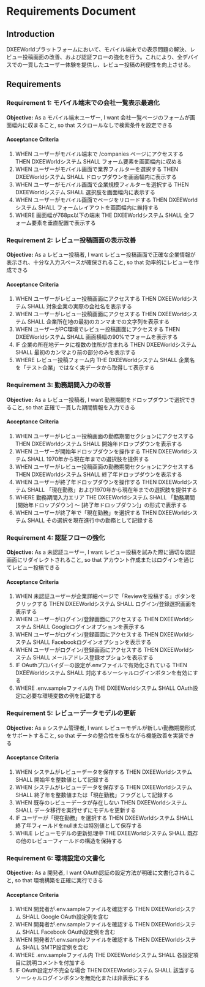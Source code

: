 # Requirements Document

## Introduction
DXEEWorldプラットフォームにおいて、モバイル端末での表示問題の解決、レビュー投稿画面の改善、および認証フローの強化を行う。これにより、全デバイスでの一貫したユーザー体験を提供し、レビュー投稿の利便性を向上させる。

## Requirements

### Requirement 1: モバイル端末での会社一覧表示最適化
**Objective:** As a モバイル端末ユーザー, I want 会社一覧ページのフォームが画面幅内に収まること, so that スクロールなしで検索条件を設定できる

#### Acceptance Criteria
1. WHEN ユーザーがモバイル端末で /companies ページにアクセスする THEN DXEEWorldシステム SHALL フォーム要素を画面幅内に収める
2. WHEN ユーザーがモバイル画面で業界フィルターを選択する THEN DXEEWorldシステム SHALL ドロップダウンを画面幅内に表示する
3. WHEN ユーザーがモバイル画面で企業規模フィルターを選択する THEN DXEEWorldシステム SHALL 選択肢を画面幅内に表示する
4. WHEN ユーザーがモバイル画面でページをリロードする THEN DXEEWorldシステム SHALL フォームレイアウトを画面幅内に維持する
5. WHERE 画面幅が768px以下の端末 THE DXEEWorldシステム SHALL 全フォーム要素を垂直配置で表示する

### Requirement 2: レビュー投稿画面の表示改善
**Objective:** As a レビュー投稿者, I want レビュー投稿画面で正確な企業情報が表示され、十分な入力スペースが確保されること, so that 効率的にレビューを作成できる

#### Acceptance Criteria
1. WHEN ユーザーがレビュー投稿画面にアクセスする THEN DXEEWorldシステム SHALL 対象企業の実際の会社名を表示する
2. WHEN ユーザーがレビュー投稿画面にアクセスする THEN DXEEWorldシステム SHALL 企業所在地の最初のカンマまでの文字列を表示する
3. WHEN ユーザーがPC環境でレビュー投稿画面にアクセスする THEN DXEEWorldシステム SHALL 画面横幅の90%でフォームを表示する
4. IF 企業の所在地データに複数の住所が含まれる THEN DXEEWorldシステム SHALL 最初のカンマより前の部分のみを表示する
5. WHERE レビュー投稿フォーム内 THE DXEEWorldシステム SHALL 企業名を「テスト企業」ではなく実データから取得して表示する

### Requirement 3: 勤務期間入力の改善
**Objective:** As a レビュー投稿者, I want 勤務期間をドロップダウンで選択できること, so that 正確で一貫した期間情報を入力できる

#### Acceptance Criteria
1. WHEN ユーザーがレビュー投稿画面の勤務期間セクションにアクセスする THEN DXEEWorldシステム SHALL 開始年ドロップダウンを表示する
2. WHEN ユーザーが開始年ドロップダウンを操作する THEN DXEEWorldシステム SHALL 1970年から現在年までの選択肢を提供する
3. WHEN ユーザーがレビュー投稿画面の勤務期間セクションにアクセスする THEN DXEEWorldシステム SHALL 終了年ドロップダウンを表示する
4. WHEN ユーザーが終了年ドロップダウンを操作する THEN DXEEWorldシステム SHALL 「現在勤務」および1970年から現在年までの選択肢を提供する
5. WHERE 勤務期間入力エリア THE DXEEWorldシステム SHALL 「勤務期間 [開始年ドロップダウン] ～ [終了年ドロップダウン]」の形式で表示する
6. WHEN ユーザーが終了年で「現在勤務」を選択する THEN DXEEWorldシステム SHALL その選択を現在進行中の勤務として記録する

### Requirement 4: 認証フローの強化
**Objective:** As a 未認証ユーザー, I want レビュー投稿を試みた際に適切な認証画面にリダイレクトされること, so that アカウント作成またはログインを通じてレビュー投稿できる

#### Acceptance Criteria
1. WHEN 未認証ユーザーが企業詳細ページで「Reviewを投稿する」ボタンをクリックする THEN DXEEWorldシステム SHALL ログイン/登録選択画面を表示する
2. WHEN ユーザーがログイン/登録画面にアクセスする THEN DXEEWorldシステム SHALL Googleログインオプションを表示する
3. WHEN ユーザーがログイン/登録画面にアクセスする THEN DXEEWorldシステム SHALL Facebookログインオプションを表示する
4. WHEN ユーザーがログイン/登録画面にアクセスする THEN DXEEWorldシステム SHALL メールアドレス登録オプションを表示する
5. IF OAuthプロバイダーの設定が.envファイルで有効化されている THEN DXEEWorldシステム SHALL 対応するソーシャルログインボタンを有効にする
6. WHERE .env.sampleファイル内 THE DXEEWorldシステム SHALL OAuth設定に必要な環境変数の例を記載する

### Requirement 5: レビューデータモデルの更新
**Objective:** As a システム管理者, I want レビューモデルが新しい勤務期間形式をサポートすること, so that データの整合性を保ちながら機能改善を実装できる

#### Acceptance Criteria
1. WHEN システムがレビューデータを保存する THEN DXEEWorldシステム SHALL 開始年を整数値として記録する
2. WHEN システムがレビューデータを保存する THEN DXEEWorldシステム SHALL 終了年を整数値または「現在勤務」フラグとして記録する
3. WHEN 既存のレビューデータが存在しない THEN DXEEWorldシステム SHALL データ移行を実行せずにモデルを更新する
4. IF ユーザーが「現在勤務」を選択する THEN DXEEWorldシステム SHALL 終了年フィールドをnullまたは特別値として保存する
5. WHILE レビューモデルの更新処理中 THE DXEEWorldシステム SHALL 既存の他のレビューフィールドの構造を保持する

### Requirement 6: 環境設定の文書化
**Objective:** As a 開発者, I want OAuth認証の設定方法が明確に文書化されること, so that 環境構築を正確に実行できる

#### Acceptance Criteria
1. WHEN 開発者が.env.sampleファイルを確認する THEN DXEEWorldシステム SHALL Google OAuth設定例を含む
2. WHEN 開発者が.env.sampleファイルを確認する THEN DXEEWorldシステム SHALL Facebook OAuth設定例を含む
3. WHEN 開発者が.env.sampleファイルを確認する THEN DXEEWorldシステム SHALL SMTP設定例を含む
4. WHERE .env.sampleファイル内 THE DXEEWorldシステム SHALL 各設定項目に説明コメントを付加する
5. IF OAuth設定が不完全な場合 THEN DXEEWorldシステム SHALL 該当するソーシャルログインボタンを無効化または非表示にする